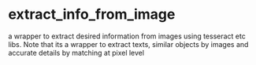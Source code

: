 # extract_info_from_image
a wrapper to extract desired information from images using tesseract etc libs. Note that its a wrapper to extract texts, similar objects by images and accurate details by matching at pixel level


